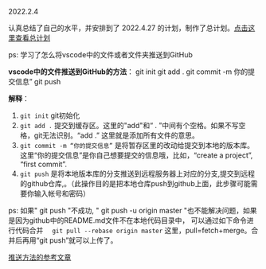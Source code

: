 2022.2.4

认真总结了自己的水平，并安排到了 2022.4.27 的计划，制作了总计划。[点击这里查看总计划](../总计划/main.md) 

ps: 学习了怎么将vscode中的文件或者文件夹推送到GitHub

**vscode中的文件推送到GitHub的方法**：
git init
git add .
git commit -m 你的提交信息”
git push

**解释**：
1. `git init`  git初始化
2. `git add .`  提交到缓存区。这里的"add"和“ . ”中间有个空格。如果不写空格，git无法识别。“add .” 这里就是添加所有文件的意思。
3. `git commit -m “你的提交信息”`  是将暂存区里的改动给提交到本地的版本库。 这里“你的提交信息”是你自己想要提交的信息哦，比如，“create a project”, “first commit”.
4. `git push` 是将本地版本库的分支推送到远程服务器上对应的分支,提交到远程的github仓库,。（此操作目的是把本地仓库push到github上面，此步骤可能需要你输入帐号和密码）

ps: 如果" git push "不成功, " git push -u origin master "也不能解决问题，如果是因为github中的README.md文件不在本地代码目录中， 可以通过如下命令进行代码合并
　`git pull --rebase origin master`
这里，pull=fetch+merge。合并后再用“git push”就可以上传了。

[推送方法的参考文章](https://blog.csdn.net/jojowei/article/details/89008657)